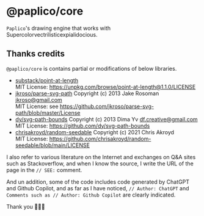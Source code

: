 # @paplico/core

`Paplico`'s drawing engine that works with Supercolorvectrilisticexpialidocious.


## Thanks credits

`@paplico/core` is contains partial or modifications of below libraries.

- [substack/point-at-length](https://github.com/substack/point-at-length)   
  MIT License: https://unpkg.com/browse/point-at-length@1.1.0/LICENSE  
- [jkroso/parse-svg-path](https://github.com/jkroso/parse-svg-path) Copyright (c) 2013 Jake Rosoman <jkroso@gmail.com>  
  MIT License: see https://github.com/jkroso/parse-svg-path/blob/master/License
- [dy/svg-path-bounds](https://github.com/dy/svg-path-bounds) Copyright (c) 2013 Dima Yv <df.creative@gmail.com>  
  MIT License: https://github.com/dy/svg-path-bounds
- [chrisakroyd/random-seedable](https://github.com/chrisakroyd/random-seedable) Copyright (c) 2021 Chris Akroyd  
  MIT License: https://github.com/chrisakroyd/random-seedable/blob/main/LICENSE

I also refer to various literature on the Internet and exchanges on Q&A sites such as Stackoverflow, and when I know the source, I write the URL of the page in the `// SEE:` comment.

And un addition, some of the code includes code generated by ChatGPT and Github Copilot, and as far as I have noticed, `// Author: ChatGPT` and ` Comments such as // Author: Github Copilot` are clearly indicated.

Thank you 🫰🫰🫰

